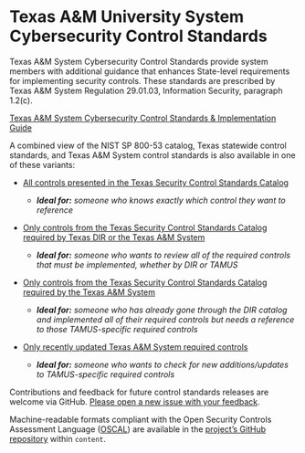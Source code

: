 # Texas A&M University System Cybersecurity Control Standards

Texas A&M System Cybersecurity Control Standards provide system members with additional guidance that enhances State-level requirements for implementing security controls. These standards are prescribed by Texas A&M System Regulation 29.01.03, Information Security, paragraph 1.2(c).

[Texas A&M System Cybersecurity Control Standards & Implementation Guide](https://cyber-standards.tamus.edu/static/pdf/tamus-control-standards.pdf)

A combined view of the NIST SP 800-53 catalog, Texas statewide control standards, and Texas A&M System control standards is also available in one of these variants:

  - [All controls presented in the Texas Security Control Standards Catalog](https://cyber-standards.tamus.edu/control-catalog)
    - _**Ideal for:** someone who knows exactly which control they want to reference_

  - [Only controls from the Texas Security Control Standards Catalog required by Texas DIR or the Texas A&M System](https://cyber-standards.tamus.edu/required-controls)
    - _**Ideal for:** someone who wants to review all of the required controls that must be implemented, whether by DIR or TAMUS_

  - [Only controls from the Texas Security Control Standards Catalog required by the Texas A&M System](https://cyber-standards.tamus.edu/tamus-required-controls)
    - _**Ideal for:** someone who has already gone through the DIR catalog and implemented all of their required controls but needs a reference to those TAMUS-specific required controls_

  - [Only recently updated Texas A&M System required controls](https://cyber-standards.tamus.edu/recent-updated-controls)
    - _**Ideal for:** someone who wants to check for new additions/updates to TAMUS-specific required controls_

Contributions and feedback for future control standards releases are welcome via GitHub. [Please open a new issue with your feedback](https://github.com/tamuscyber/tamus-control-standards/issues).

Machine-readable formats compliant with the Open Security Controls Assessment Language ([OSCAL](https://pages.nist.gov/OSCAL/)) are available in the [project’s GitHub repository](https://github.com/tamuscyber/tamus-control-standards) within `content`.
